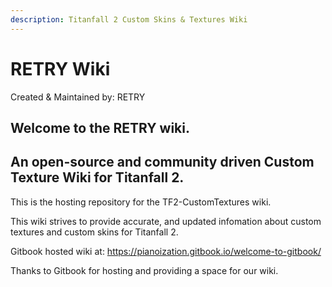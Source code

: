```yaml
---
description: Titanfall 2 Custom Skins & Textures Wiki
---
```


# RETRY Wiki

Created & Maintained by: RETRY

## Welcome to the RETRY wiki.

## An open-source and community driven Custom Texture Wiki for Titanfall 2.

This is the hosting repository for the TF2-CustomTextures wiki.

This wiki strives to provide accurate, and updated infomation about custom textures and custom skins for Titanfall 2.

Gitbook hosted wiki at: https://pianoization.gitbook.io/welcome-to-gitbook/

Thanks to Gitbook for hosting and providing a space for our wiki.
